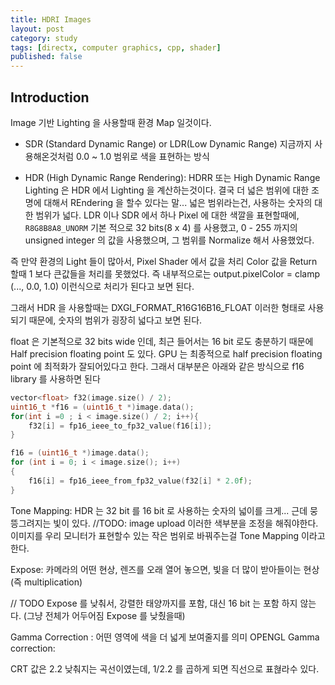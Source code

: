 ```yaml
---
title: HDRI Images
layout: post
category: study
tags: [directx, computer graphics, cpp, shader]
published: false
---
```


## Introduction

Image 기반 Lighting 을 사용할때 환경 Map 일것이다. 

- SDR (Standard Dynamic Range) or LDR(Low Dynamic Range) 지금까지 사용해온것처럼 0.0 ~ 1.0 범위로 색을 표현하는 방식

- HDR (High Dynamic Range Rendering): HDRR 또는 High Dynamic Range Lighting 은 HDR 에서 Lighting 을 계산하는것이다. 결국 더 넓은 범위에 대한 조명에 대해서 REndering 을 할수 있다는 말... 넓은 범위라는건, 사용하는 숫자의 대한 범위가 넓다. LDR 이나 SDR 에서 하나 Pixel 에 대한 색깔을 표현할때에, `R8G8B8A8_UNORM` 기본 적으로 32 bits(8 x 4) 를 사용했고, 0 - 255 까지의 unsigned integer 의 값을 사용했으며, 그 범위를 Normalize 해서 사용했었다. 

즉 만약 환경의 Light 들이 많아서, Pixel Shader 에서 값을 처리 Color 값을 Return 할때 1 보다 큰값들을 처리를 못했었다. 즉 내부적으로는 output.pixelColor = clamp (..., 0.0, 1.0) 이런식으로 처리가 된다고 보면 된다. 

그래서 HDR 을 사용할때는 DXGI_FORMAT_R16G16B16_FLOAT 이러한 형태로 사용되기 때문에, 숫자의 범위가 굉장히 넓다고 보면 된다.

float 은 기본적으로 32 bits wide 인데, 최근 들어서는 16 bit 로도 충분하기 때문에 Half precision floating point 도 있다. GPU 는 최종적으로 half precision floating point 에 최적화가 잘되어있다고 한다. 그래서 대부분은 아래와 같은 방식으로 f16 library 를 사용하면 된다

```c++
vector<float> f32(image.size() / 2);
uint16_t *f16 = (uint16_t *)image.data();
for(int i =0 ; i < image.size() / 2; i++){
    f32[i] = fp16_ieee_to_fp32_value(f16[i]);
}

f16 = (uint16_t *)image.data();
for (int i = 0; i < image.size(); i++)
{
    f16[i] = fp16_ieee_from_fp32_value(f32[i] * 2.0f);
}
```

Tone Mapping: HDR 는 32 bit 를 16 bit 로 사용하는 숫자의 넓이를 크게... 근데 뭉뜽그려지는 빛이 있다. //TODO: image upload
 이러한 색부분을 조정을 해줘야한다. 이미지를 우리 모니터가 표현할수 있는 작은 범위로 바꿔주는걸 Tone Mapping 이라고 한다.

Expose: 카메라의 어떤 현상, 렌즈를 오래 열어 놓으면, 빛을 더 많이 받아들이는 현상 (즉 multiplication)

// TODO Expose 를 낮춰서, 강렬한 태양까지를 포함, 대신 16 bit 는 포함 하지 않는다. (그냥 전체가 어두어짐 Expose 를 낮췄을때)

Gamma Correction : 어떤 영역에 색을 더 넓게 보여줄지를 의미
OPENGL Gamma correction:

CRT 값은 2.2 낮춰지는 곡선이였는데, 1/2.2 를 곱하게 되면 직선으로 표혆라수 있다.